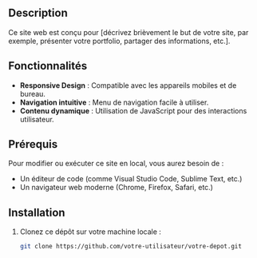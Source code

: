 ## Description

Ce site web est conçu pour [décrivez brièvement le but de votre site, par exemple, présenter votre portfolio, partager des informations, etc.].

## Fonctionnalités

- **Responsive Design** : Compatible avec les appareils mobiles et de bureau.
- **Navigation intuitive** : Menu de navigation facile à utiliser.
- **Contenu dynamique** : Utilisation de JavaScript pour des interactions utilisateur.

## Prérequis

Pour modifier ou exécuter ce site en local, vous aurez besoin de :

- Un éditeur de code (comme Visual Studio Code, Sublime Text, etc.)
- Un navigateur web moderne (Chrome, Firefox, Safari, etc.)

## Installation

1. Clonez ce dépôt sur votre machine locale :

   ```bash
   git clone https://github.com/votre-utilisateur/votre-depot.git
